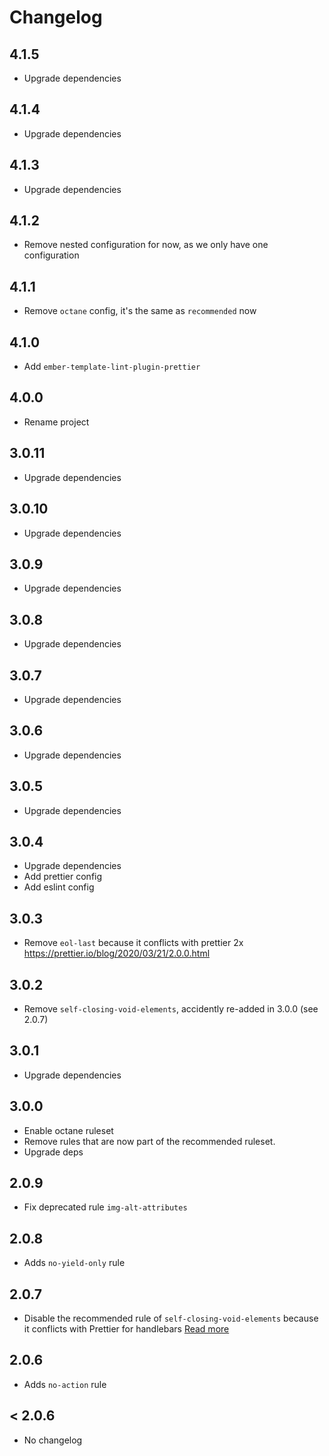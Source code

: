 # Changelog

## 4.1.5

- Upgrade dependencies

## 4.1.4

- Upgrade dependencies

## 4.1.3

- Upgrade dependencies

## 4.1.2

- Remove nested configuration for now, as we only have one configuration

## 4.1.1

- Remove `octane` config, it's the same as `recommended` now

## 4.1.0

- Add `ember-template-lint-plugin-prettier`

## 4.0.0

- Rename project

## 3.0.11

- Upgrade dependencies

## 3.0.10

- Upgrade dependencies

## 3.0.9

- Upgrade dependencies

## 3.0.8

- Upgrade dependencies

## 3.0.7

- Upgrade dependencies

## 3.0.6

- Upgrade dependencies

## 3.0.5

- Upgrade dependencies

## 3.0.4

- Upgrade dependencies
- Add prettier config
- Add eslint config

## 3.0.3

- Remove `eol-last` because it conflicts with prettier 2x https://prettier.io/blog/2020/03/21/2.0.0.html

## 3.0.2

- Remove `self-closing-void-elements`, accidently re-added in 3.0.0 (see 2.0.7)

## 3.0.1

- Upgrade dependencies

## 3.0.0

- Enable octane ruleset
- Remove rules that are now part of the recommended ruleset.
- Upgrade deps

## 2.0.9

- Fix deprecated rule `img-alt-attributes`

## 2.0.8

- Adds `no-yield-only` rule

## 2.0.7

- Disable the recommended rule of `self-closing-void-elements` because it conflicts with Prettier for handlebars [Read more](https://github.com/jgwhite/prettier/issues/1#issuecomment-562585964)

## 2.0.6

- Adds `no-action` rule

## < 2.0.6

- No changelog
